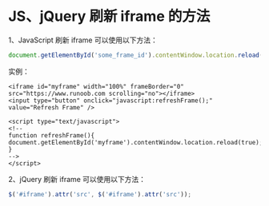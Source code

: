 # JS、jQuery 刷新 iframe 的方法

1、JavaScript 刷新 iframe 可以使用以下方法：

```javascript
document.getElementById('some_frame_id').contentWindow.location.reload();
```

实例：

```xhtml
<iframe id="myframe" width="100%" frameBorder="0" src="https://www.runoob.com scrolling="no"></iframe>
<input type="button" onclick="javascript:refreshFrame();" value="Refresh Frame" /> 

<script type="text/javascript">
<!--
function refreshFrame(){
document.getElementById('myframe').contentWindow.location.reload(true);
}
-->
</script>
```

2、jQuery 刷新 iframe 可以使用以下方法：

```javascript
$('#iframe').attr('src', $('#iframe').attr('src'));
```